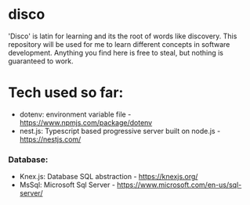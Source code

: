 # disco
'Disco' is latin for learning and its the root of words like discovery.  This repository will be used for me to learn different concepts in software development.  Anything you find here is free to steal, but nothing is guaranteed to work.


# Tech used so far: 
  * dotenv: environment variable file - https://www.npmjs.com/package/dotenv
  * nest.js: Typescript based progressive server built on node.js - https://nestjs.com/

### Database:
  * Knex.js: Database SQL abstraction - https://knexjs.org/
  * MsSql: Microsoft Sql Server - https://www.microsoft.com/en-us/sql-server/
